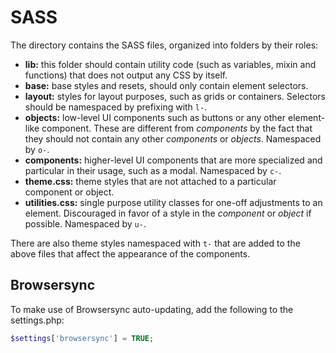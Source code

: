 # SASS

The directory contains the SASS files, organized into folders by their roles:

- **lib:** this folder should contain utility code (such as variables, mixin
 and functions) that does not output any CSS by itself.
- **base:** base styles and resets, should only contain element selectors.
- **layout:** styles for layout purposes, such as grids or containers.
Selectors should be namespaced by prefixing with `l-`.
- **objects:** low-level UI components such as buttons or any other
element-like component. These are different from *components* by the fact that
they should not contain any other *components* or *objects*. Namespaced by `o-`.
- **components:** higher-level UI components that are more specialized and
particular in their usage, such as a modal. Namespaced by `c-`.
- **theme.css:** theme styles that are not attached to a particular component
or object.
- **utilities.css:** single purpose utility classes for one-off adjustments to
an element. Discouraged in favor of a style in the *component* or *object* if
possible. Namespaced by `u-`.

There are also theme styles namespaced with `t-` that are added to the above
files that affect the appearance of the components.

## Browsersync

To make use of Browsersync auto-updating, add the following to the settings.php:

```php
$settings['browsersync'] = TRUE;
```
